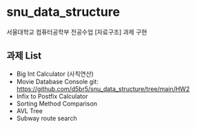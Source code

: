 # snu_data_structure

서울대학교 컴퓨터공학부 전공수업 [자료구조] 과제 구현


## 과제 List

- Big Int Calculator (사칙연산)
- Movie Database Console 
  git: https://github.com/d5br5/snu_data_structure/tree/main/HW2
- Infix to Postfix Calculator
- Sorting Method Comparison
- AVL Tree
- Subway route search
